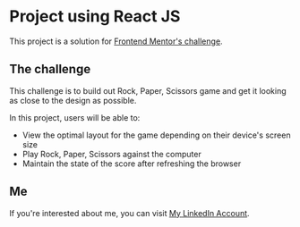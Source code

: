 # Project using React JS

This project is a solution for [Frontend Mentor's challenge](https://www.frontendmentor.io/challenges/rock-paper-scissors-game-pTgwgvgH).

<!-- You can view the live site through [this link](https://) -->

## The challenge

This challenge is to build out Rock, Paper, Scissors game and get it looking as close to the design as possible.

In this project, users will be able to:

- View the optimal layout for the game depending on their device's screen size
- Play Rock, Paper, Scissors against the computer
- Maintain the state of the score after refreshing the browser
<!-- - Play Rock, Paper, Scissors, Lizard, Spock against the computer  -->

## Me

If you're interested about me, you can visit [My LinkedIn Account](https://www.linkedin.com/in/kiflanadli/).
